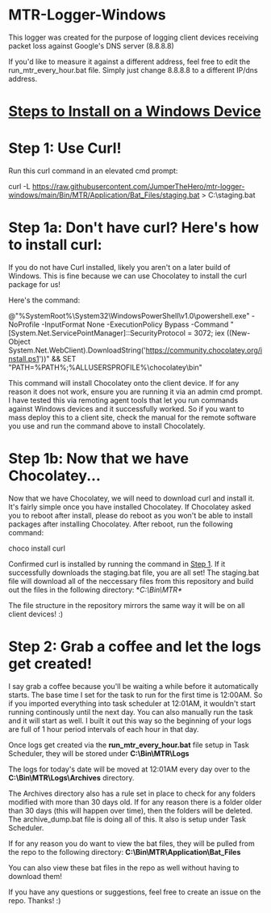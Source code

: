 # MTR-Logger-Windows
This logger was created for the purpose of logging client devices receiving packet loss against Google's DNS server (8.8.8.8)

If you'd like to measure it against a different address, feel free to edit the run_mtr_every_hour.bat file. Simply just change 8.8.8.8 to a different IP/dns address.

# <u> Steps to Install on a Windows Device </u>

# Step 1: Use Curl!

Run this curl command in an elevated cmd prompt: 


curl -L https://raw.githubusercontent.com/JumperTheHero/mtr-logger-windows/main/Bin/MTR/Application/Bat_Files/staging.bat > C:\staging.bat


# Step 1a: Don't have curl? Here's how to install curl:

If you do not have Curl installed, likely you aren't on a later build of Windows. This is fine because we can use Chocolatey to install the curl package for us!

Here's the command: 

@"%SystemRoot%\System32\WindowsPowerShell\v1.0\powershell.exe" -NoProfile -InputFormat None -ExecutionPolicy Bypass -Command "[System.Net.ServicePointManager]::SecurityProtocol = 3072; iex ((New-Object System.Net.WebClient).DownloadString('https://community.chocolatey.org/install.ps1'))" && SET "PATH=%PATH%;%ALLUSERSPROFILE%\chocolatey\bin"

This command will install Chocolatey onto the client device. If for any reason it does not work, ensure you are running it via an admin cmd prompt. I have tested this via remoting agent tools that let you run commands against Windows devices and it successfully worked. So if you want to mass deploy this to a client site, check the manual for the remote software you use and run the command above to install Chocolately.

# Step 1b: Now that we have Chocolatey...

Now that we have Chocolatey, we will need to download curl and install it. It's fairly simple once you have installed Chocolatey. If Chocolatey asked you to reboot after install, please do reboot as you won't be able to install packages after installing Chocolatey. After reboot, run the following command:

choco install curl

Confirmed curl is installed by running the command in [Step 1](https://github.com/JumperTheHero/mtr-logger-windows?tab=readme-ov-file#step-1-use-curl). If it successfully downloads the staging.bat file, you are all set! The staging.bat file will download all of the neccessary files from this repository and build out the files in the following directory:  **C:\Bin\MTR\**

The file structure in the repository mirrors the same way it will be on all client devices! :)

# Step 2: Grab a coffee and let the logs get created!

I say grab a coffee because you'll be waiting a while before it automatically starts. The base time I set for the task to run for the first time is 12:00AM. So if you imported everything into task scheduler at 12:01AM, it wouldn't start running continously until the next day. You can also manually run the task and it will start as well. I built it out this way so the beginning of your logs are full of 1 hour period intervals of each hour in that day.

Once logs get created via the **run_mtr_every_hour.bat** file setup in Task Scheduler, they will be stored under **C:\Bin\MTR\Logs**

The logs for today's date will be moved at 12:01AM every day over to the **C:\Bin\MTR\Logs\Archives** directory.

The Archives directory also has a rule set in place to check for any folders modified with more than 30 days old. If for any reason there is a folder older than 30 days (this will happen over time), then the folders will be deleted. The archive_dump.bat file is doing all of this. It also is setup under Task Scheduler. 

If for any reason you do want to view the bat files, they will be pulled from the repo to the following directory: **C:\Bin\MTR\Application\Bat_Files**

You can also view these bat files in the repo as well without having to download them!

If you have any questions or suggestions, feel free to create an issue on the repo. Thanks! :)
